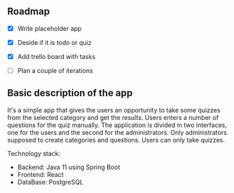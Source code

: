 ## Roadmap
- [x] Write placeholder app
- [x] Deside if it is todo or quiz
- [x] Add trello board with tasks
- [ ] Plan a couple of iterations


## Basic description of the app
It's a simple app that gives the users an opportunity to take some quizzes from the selected category and get the results.
Users enters a number of questions for the quiz manually.
The application is divided in two interfaces, one for the users and the second for the administrators.
Only administrators supposed to create categories and questions.
Users can only take quizzes.

Technology stack:
- Backend: Java 11 using Spring Boot
- Frontend: React
- DataBase: PostgreSQL
